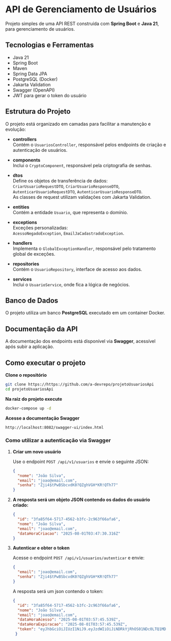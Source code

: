 # API de Gerenciamento de Usuários

Projeto simples de uma API REST construída com **Spring Boot** e **Java 21**, para gerenciamento de usuários.

## Tecnologias e Ferramentas

- Java 21
- Spring Boot
- Maven
- Spring Data JPA
- PostgreSQL (Docker)
- Jakarta Validation
- Swagger (OpenAPI)
- JWT para gerar o token do usuário

## Estrutura do Projeto

O projeto está organizado em camadas para facilitar a manutenção e evolução:

- **controllers**  
Contém o `UsuariosController`, responsável pelos endpoints de criação e autenticação de usuários.

- **components**  
Inclui o `CryptoComponent`, responsável pela criptografia de senhas.

- **dtos**  
Define os objetos de transferência de dados:  
`CriarUsuarioRequestDTO`, `CriarUsuarioResponseDTO`, `AutenticarUsuarioRequestDTO`, `AutenticarUsuarioResponseDTO`.  
As classes de request utilizam validações com Jakarta Validation.

- **entities**  
Contém a entidade `Usuario`, que representa o domínio.

- **exceptions**  
Exceções personalizadas:  
`AcessoNegadoException`, `EmailJaCadastradoException`.

- **handlers**  
Implementa o `GlobalExceptionHandler`, responsável pelo tratamento global de exceções.

- **repositories**  
Contém o `UsuarioRepository`, interface de acesso aos dados.

- **services**  
Inclui o `UsuarioService`, onde fica a lógica de negócios.

## Banco de Dados

O projeto utiliza um banco **PostgreSQL** executado em um container Docker.

## Documentação da API

A documentação dos endpoints está disponível via **Swagger**, acessível após subir a aplicação.


## Como executar o projeto

**Clone o repositório**

```bash
git clone https://https://github.com/a-devrepo/projetoUsuariosApi
cd projetoUsuariosApi
```
**Na raiz do projeto execute**

```bash
docker-compose up -d
```

**Acesse a documentação Swagger**

```bash
http://localhost:8082/swagger-ui/index.html
```

### Como utilizar a autenticação via Swagger

1. **Criar um novo usuário**

   Use o endpoint `POST /api/v1/usuarios` e envie o seguinte JSON:

   ```json
   {
     "nome": "João Silva",
     "email": "joao@email.com",
     "senha": "Zji4$tPwBSbcvdK0?QZghVGH*KR!QTh77"
   }
   ```

2. **A resposta será um objeto JSON contendo os dados do usuário criado:**

   ```json
   {
     "id": "3fa85f64-5717-4562-b3fc-2c963f66afa6",
     "nome": "João Silva",
     "email": "joao@email.com",
     "dataHoraCriacao": "2025-08-01T03:47:30.316Z"
   }
   ```

3. **Autenticar e obter o token**

   Acesse o endpoint `POST /api/v1/usuarios/autenticar` e envie:

   ```json
   {
     "email": "joao@email.com",
     "senha": "Zji4$tPwBSbcvdK0?QZghVGH*KR!QTh77"
   }
   ```
   
   A resposta será um json contendo o token:
   
   ```json
   {
  	 "id": "3fa85f64-5717-4562-b3fc-2c963f66afa6",
     "nome": "João Silva",
     "email": "joao@email.com",
     "dataHoraAcesso": "2025-08-01T03:57:45.539Z",
     "dataHoraExpiracao": "2025-08-01T03:57:45.539Z",
     "token": "eyJhbGciOiJIUzI1NiJ9.eyJzdWIiOiJiNDRkYjRhOS01NDc0LTQ1MDctOGQwNS0wNzJiN2JlOTAzMTAiLCJpYXQiOjE3NTQwMDE2MzEsImV4cCI6MTc1NDAwNTIzMX0.DDiCx2WeQOjcyZ82x5gvDOa53rTR7QGBTJIdCbNprgQ"
	}
    ```
